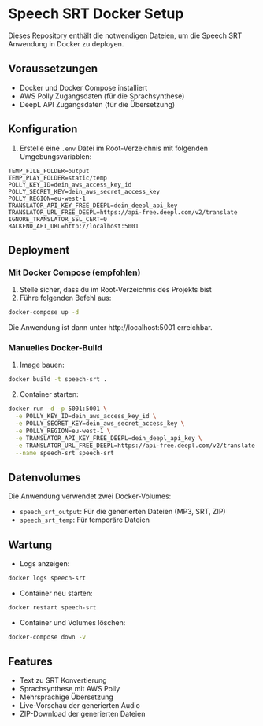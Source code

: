 # Speech SRT Docker Setup

Dieses Repository enthält die notwendigen Dateien, um die Speech SRT Anwendung in Docker zu deployen.

## Voraussetzungen

- Docker und Docker Compose installiert
- AWS Polly Zugangsdaten (für die Sprachsynthese)
- DeepL API Zugangsdaten (für die Übersetzung)

## Konfiguration

1. Erstelle eine `.env` Datei im Root-Verzeichnis mit folgenden Umgebungsvariablen:

```
TEMP_FILE_FOLDER=output
TEMP_PLAY_FOLDER=static/temp
POLLY_KEY_ID=dein_aws_access_key_id
POLLY_SECRET_KEY=dein_aws_secret_access_key
POLLY_REGION=eu-west-1
TRANSLATOR_API_KEY_FREE_DEEPL=dein_deepl_api_key
TRANSLATOR_URL_FREE_DEEPL=https://api-free.deepl.com/v2/translate
IGNORE_TRANSLATOR_SSL_CERT=0
BACKEND_API_URL=http://localhost:5001
```

## Deployment

### Mit Docker Compose (empfohlen)

1. Stelle sicher, dass du im Root-Verzeichnis des Projekts bist
2. Führe folgenden Befehl aus:

```bash
docker-compose up -d
```

Die Anwendung ist dann unter http://localhost:5001 erreichbar.

### Manuelles Docker-Build

1. Image bauen:

```bash
docker build -t speech-srt .
```

2. Container starten:

```bash
docker run -d -p 5001:5001 \
  -e POLLY_KEY_ID=dein_aws_access_key_id \
  -e POLLY_SECRET_KEY=dein_aws_secret_access_key \
  -e POLLY_REGION=eu-west-1 \
  -e TRANSLATOR_API_KEY_FREE_DEEPL=dein_deepl_api_key \
  -e TRANSLATOR_URL_FREE_DEEPL=https://api-free.deepl.com/v2/translate \
  --name speech-srt speech-srt
```

## Datenvolumes

Die Anwendung verwendet zwei Docker-Volumes:

- `speech_srt_output`: Für die generierten Dateien (MP3, SRT, ZIP)
- `speech_srt_temp`: Für temporäre Dateien

## Wartung

- Logs anzeigen:

```bash
docker logs speech-srt
```

- Container neu starten:

```bash
docker restart speech-srt
```

- Container und Volumes löschen:

```bash
docker-compose down -v
```

## Features

- Text zu SRT Konvertierung
- Sprachsynthese mit AWS Polly
- Mehrsprachige Übersetzung
- Live-Vorschau der generierten Audio
- ZIP-Download der generierten Dateien 